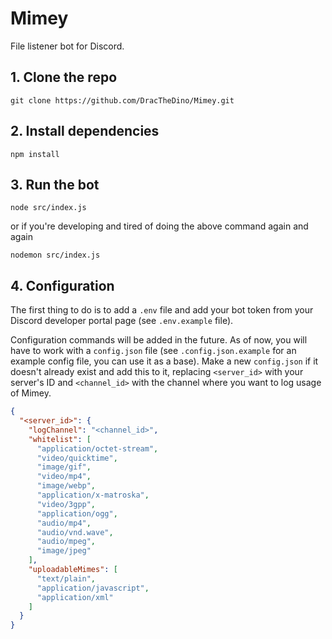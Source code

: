 # Mimey

File listener bot for Discord.

## 1. Clone the repo

```
git clone https://github.com/DracTheDino/Mimey.git
```

## 2. Install dependencies

```
npm install
```

## 3. Run the bot

```
node src/index.js
```

or if you're developing and tired of doing the above command again and again

```
nodemon src/index.js
```

## 4. Configuration

The first thing to do is to add a `.env` file and add your bot token from your Discord developer portal page (see `.env.example` file).

Configuration commands will be added in the future. As of now, you will have to work with a `config.json` file (see `.config.json.example` for an example config file, you can use it as a base). Make a new `config.json` if it doesn't already exist and add this to it, replacing `<server_id>` with your server's ID and `<channel_id>` with the channel where you want to log usage of Mimey.

```json
{
  "<server_id>": {
    "logChannel": "<channel_id>",
    "whitelist": [
      "application/octet-stream",
      "video/quicktime",
      "image/gif",
      "video/mp4",
      "image/webp",
      "application/x-matroska",
      "video/3gpp",
      "application/ogg",
      "audio/mp4",
      "audio/vnd.wave",
      "audio/mpeg",
      "image/jpeg"
    ],
    "uploadableMimes": [
      "text/plain",
      "application/javascript",
      "application/xml"
    ]
  }
}
```
